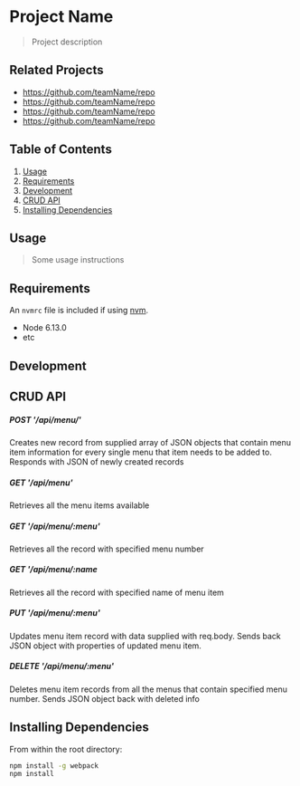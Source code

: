 # Project Name

> Project description

## Related Projects

  - https://github.com/teamName/repo
  - https://github.com/teamName/repo
  - https://github.com/teamName/repo
  - https://github.com/teamName/repo

## Table of Contents

1. [Usage](#Usage)
1. [Requirements](#requirements)
1. [Development](#development)
2. [CRUD API](#development)
3. [Installing Dependencies](#development)

## Usage

> Some usage instructions

## Requirements

An `nvmrc` file is included if using [nvm](https://github.com/creationix/nvm).

- Node 6.13.0
- etc

## Development

## CRUD API

##### POST '/api/menu/'

Creates new record from supplied array of JSON objects that contain menu item information for every single menu that item needs to be added to. Responds with JSON of newly created records

#####  GET '/api/menu'

Retrieves all the menu items available

##### GET '/api/menu/:menu'

Retrieves all the record with specified menu number

##### GET '/api/menu/:name

Retrieves all the record with specified name of menu item

##### PUT '/api/menu/:menu'

Updates menu item record with data supplied with req.body. Sends back JSON object with properties of updated menu item.

##### DELETE '/api/menu/:menu'

Deletes menu item records from all the menus that contain specified menu number.  Sends JSON object back with deleted info



## Installing Dependencies

From within the root directory:

```sh
npm install -g webpack
npm install
```

